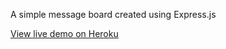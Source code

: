 A simple message board created using Express.js

[View live demo on Heroku](https://orkunmessage.herokuapp.com)
